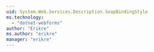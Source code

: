 ```yaml
---
uid: System.Web.Services.Description.SoapBindingStyle
ms.technology: 
  - "dotnet-webforms"
author: "Erikre"
ms.author: "erikre"
manager: "erikre"
---
```

